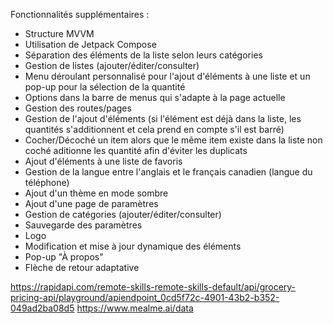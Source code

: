 Fonctionnalités supplémentaires :

- Structure MVVM
- Utilisation de Jetpack Compose
- Séparation des éléments de la liste selon leurs catégories
- Gestion de listes (ajouter/éditer/consulter)
- Menu déroulant personnalisé pour l'ajout d'éléments à une liste et un pop-up pour la sélection de la quantité
- Options dans la barre de menus qui s'adapte à la page actuelle
- Gestion des routes/pages
- Gestion de l'ajout d'éléments (si l'élément est déjà dans la liste, les quantités s'additionnent et cela prend en compte s'il est barré)
- Cocher/Décoché un item alors que le même item existe dans la liste non coché aditionne les quantité afin d'éviter les duplicats
- Ajout d'éléments à une liste de favoris
- Gestion de la langue entre l'anglais et le français canadien (langue du téléphone)
- Ajout d'un thème en mode sombre
- Ajout d'une page de paramètres
- Gestion de catégories (ajouter/éditer/consulter)
- Sauvegarde des paramètres
- Logo
- Modification et mise à jour dynamique des éléments
- Pop-up "À propos"
- Flèche de retour adaptative

https://rapidapi.com/remote-skills-remote-skills-default/api/grocery-pricing-api/playground/apiendpoint_0cd5f72c-4901-43b2-b352-049ad2ba08d5
https://www.mealme.ai/data
